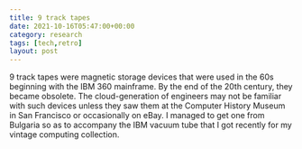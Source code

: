 ```yaml
---
title: 9 track tapes
date: 2021-10-16T05:47:00+00:00
category: research
tags: [tech,retro]
layout: post
---
```


9 track tapes were magnetic storage devices that were used in the 60s beginning with the IBM 360 mainframe. By the end of the 20th century, they became obsolete. The cloud-generation of engineers may not be familiar with such devices unless they saw them at the Computer History Museum in San Francisco or occasionally on eBay. I managed to get one from Bulgaria so as to accompany the IBM vacuum tube that I got recently for my vintage computing collection.
